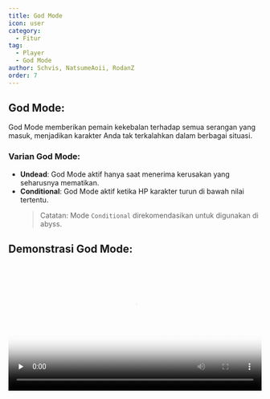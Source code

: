 ```yaml
---
title: God Mode
icon: user
category:
  - Fitur
tag:
  - Player
  - God Mode
author: Schvis, NatsumeAoii, RodanZ
order: 7
---
```


## God Mode:

God Mode memberikan pemain kekebalan terhadap semua serangan yang masuk, menjadikan karakter Anda tak terkalahkan dalam berbagai situasi.

### Varian God Mode:
- **Undead**: God Mode aktif hanya saat menerima kerusakan yang seharusnya mematikan.
- **Conditional**: God Mode aktif ketika HP karakter turun di bawah nilai tertentu.
  > Catatan: Mode `Conditional` direkomendasikan untuk digunakan di abyss.

## Demonstrasi God Mode:

<video controls preload="none" width="100%" poster="https://nextcloud.atruicardona.xyz/s/Hg5y3FxN7gmR6HE/preview"><source src="https://nextcloud.atruicardona.xyz/s/Hg5y3FxN7gmR6HE/download" type="video/mp4"></video>